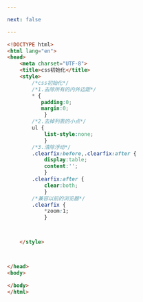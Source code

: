 ```yaml
---

next: false

---
```




<BlogInfo id="81" title="55.css初始化" author="白日梦想猿" pv=0 read_times=0 pre_cost_time="0分30秒" category="css学习" tag_list="['css学习']" create_time="2020.07.23 16:07:14" update_time="2020.07.23 16:11:41" />

```html
<!DOCTYPE html>
<html lang="en">
<head>
    <meta charset="UTF-8">
    <title>css初始化</title>
    <style>
        /*css初始化*/
        /*1.去除所有的内外边距*/
        * {
           padding:0;
           margin:0;
            }
        /*2.去掉列表的小点*/
        ul {
            list-style:none;
            }
        /*3.清除浮动*/
        .clearfix:before,.clearfix:after {
            display:table;
            content:'';
            }
        .clearfix:after {
            clear:both;
            }
        /*兼容以前的浏览器*/
        .clearfix {
            *zoom:1;
            }



    </style>



</head>
<body>

</body>
</html>
```



<ActionBox />
